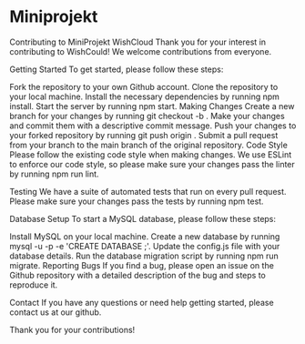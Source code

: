 # Miniprojekt

Contributing to MiniProjekt WishCloud
Thank you for your interest in contributing to WishCould! We welcome contributions from everyone.

Getting Started
To get started, please follow these steps:

Fork the repository to your own Github account.
Clone the repository to your local machine.
Install the necessary dependencies by running npm install.
Start the server by running npm start.
Making Changes
Create a new branch for your changes by running git checkout -b <miniprojekt>.
Make your changes and commit them with a descriptive commit message.
Push your changes to your forked repository by running git push origin <miniprojekt>.
Submit a pull request from your branch to the main branch of the original repository.
Code Style
Please follow the existing code style when making changes. We use ESLint to enforce our code style, so please make sure your changes pass the linter by running npm run lint.

Testing
We have a suite of automated tests that run on every pull request. Please make sure your changes pass the tests by running npm test.

Database Setup
To start a MySQL database, please follow these steps:

Install MySQL on your local machine.
Create a new database by running mysql -u <username> -p <password> -e 'CREATE DATABASE <wishlistdatabase>;'.
Update the config.js file with your database details.
Run the database migration script by running npm run migrate.
Reporting Bugs
If you find a bug, please open an issue on the Github repository with a detailed description of the bug and steps to reproduce it.

Contact
If you have any questions or need help getting started, please contact us at our github.

Thank you for your contributions!

